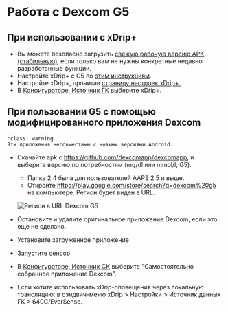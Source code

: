 # Работа с Dexcom G5

## При использовании с xDrip+

-   Вы можете безопасно загрузить [свежую рабочую версию APK (стабильную)](https://xdrip-plus-updates.appspot.com/stable/xdrip-plus-latest.apk), если только вам не нужны конкретные недавно разработанные функции.
-   Настройте xDrip+ с G5 по [этим инструкциям](https://navid200.github.io/xDrip/docs/G5-Recommended-Settings.html).
-   Настройте xDrip+, прочитав [страницу настроек xDrip+ ](../CompatibleCgms/xDrip.md).
-   В [Конфигураторе, Источник ГК](#Config-Builder-bg-source) выберите xDrip+.

## При пользовании G5 с помощью модифицированного приложения Dexcom

```{admonition} Legacy apps
:class: warning
Эти приложения несовместимы с новыми версиями Android.  
```

-   Скачайте apk с <https://github.com/dexcomapp/dexcomapp>, и выберите версию по потребностям (mg/dl или mmol/l, G5).

    -   Папка 2.4 была для пользователей AAPS 2.5 и выше.
    -   Откройте <https://play.google.com/store/search?q=dexcom%20g5> на компьютере. Регион будет виден в URL.

    ![Регион в URL Dexcom G5](изображение:../images/DexcomG5regionURL.PNG)

-   Остановите и удалите оригинальное приложение Dexcom, если это еще не сделано.

-   Установите загруженное приложение

-   Запустите сенсор

- В [Конфигураторе, Источник СК](#Config-Builder-bg-source) выберите "Самостоятельно собранное приложение Dexcom".

-   Если хотите использовать xDrip-оповещения через локальную трансляцию: в сэндвич-меню xDrip > Настройки > Источник данных ГК > 640G/EverSense.
